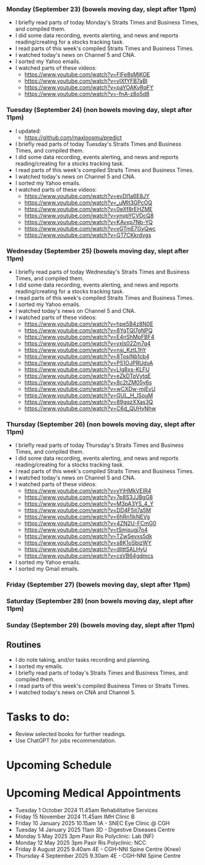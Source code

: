 ### Monday (September 23) (bowels moving day, slept after 11pm)
- I briefly read parts of today Monday's Straits Times and Business Times, and compiled them.
- I did some data recording, events alerting, and news and reports reading/creating for a stocks tracking task.
- I read parts of this week's compiled Straits Times and Business Times.
- I watched today's news on Channel 5 and CNA.
- I sorted my Yahoo emails.
- I watched parts of these videos:
    - https://www.youtube.com/watch?v=FlFe8sMiKOE
    - https://www.youtube.com/watch?v=vIXfYFB7aBI
    - https://www.youtube.com/watch?v=paYOAKvRqFY
    - https://www.youtube.com/watch?v=-fnA-z8o5d8

### Tuesday (September 24) (non bowels moving day, slept after 11pm)
- I updated:
    - https://github.com/maxloosmu/predict
- I briefly read parts of today Tuesday's Straits Times and Business Times, and compiled them.
- I did some data recording, events alerting, and news and reports reading/creating for a stocks tracking task.
- I read parts of this week's compiled Straits Times and Business Times.
- I watched today's news on Channel 5 and CNA.
- I sorted my Yahoo emails.
- I watched parts of these videos:
    - https://www.youtube.com/watch?v=evDI1a6E8JY
    - https://www.youtube.com/watch?v=_uMIt3GPcOQ
    - https://www.youtube.com/watch?v=0eXf8rEHZME
    - https://www.youtube.com/watch?v=ynypYCVDcQ8
    - https://www.youtube.com/watch?v=KAvxp7Nb-YQ
    - https://www.youtube.com/watch?v=vGTmE7GyQwc
    - https://www.youtube.com/watch?v=GT7CKkrdvgs

### Wednesday (September 25) (bowels moving day, slept after 11pm)
- I briefly read parts of today Wednesday's Straits Times and Business Times, and compiled them.
- I did some data recording, events alerting, and news and reports reading/creating for a stocks tracking task.
- I read parts of this week's compiled Straits Times and Business Times.
- I sorted my Yahoo emails.
- I watched today's news on Channel 5 and CNA.
- I watched parts of these videos:
    - https://www.youtube.com/watch?v=hpe5B4z8N0E
    - https://www.youtube.com/watch?v=8YqTQI7gNPQ
    - https://www.youtube.com/watch?v=E4nShMpFBF4
    - https://www.youtube.com/watch?v=vxls02Zm7q4
    - https://www.youtube.com/watch?v=nsj_KztL1hY
    - https://www.youtube.com/watch?v=8TosiNb1cb4
    - https://www.youtube.com/watch?v=P51OJPRUdvA
    - https://www.youtube.com/watch?v=LIg8xs-KLFU
    - https://www.youtube.com/watch?v=eZkDTpVytqE
    - https://www.youtube.com/watch?v=8c2tZM05y6s
    - https://www.youtube.com/watch?v=wCXDw-mjEvU
    - https://www.youtube.com/watch?v=GUL_H_ISouM
    - https://www.youtube.com/watch?v=89gqzXXas3Q
    - https://www.youtube.com/watch?v=C6d_QUHyNhw

### Thursday (September 26) (non bowels moving day, slept after 11pm)
- I briefly read parts of today Thursday's Straits Times and Business Times, and compiled them.
- I did some data recording, events alerting, and news and reports reading/creating for a stocks tracking task.
- I read parts of this week's compiled Straits Times and Business Times.
- I watched today's news on Channel 5 and CNA.
- I watched parts of these videos:
    - https://www.youtube.com/watch?v=vYjHMkVEIR4
    - https://www.youtube.com/watch?v=7p8S3JJBgG8
    - https://www.youtube.com/watch?v=M3pA3YS_4_Y
    - https://www.youtube.com/watch?v=DD4F5it7a5M
    - https://www.youtube.com/watch?v=6hRn1IkNEVg
    - https://www.youtube.com/watch?v=4ZN2U-FCmG0
    - https://www.youtube.com/watch?v=tSmjsugj7o4
    - https://www.youtube.com/watch?v=TZwSevxs5dk
    - https://www.youtube.com/watch?v=s8K1oSbizWY
    - https://www.youtube.com/watch?v=dlittSALHyU
    - https://www.youtube.com/watch?v=csVB64gdmcs
- I sorted my Yahoo emails.
- I sorted my Gmail emails.

### Friday (September 27) (bowels moving day, slept after 11pm)


### Saturday (September 28) (non bowels moving day, slept after 11pm)


### Sunday (September 29) (bowels moving day, slept after 11pm)




## Routines
- I do note taking, and/or tasks recording and planning.
- I sorted my emails.
- I briefly read parts of today's Straits Times and Business Times, and compiled them.
- I read parts of this week's compiled Business Times or Straits Times.
- I watched today's news on CNA and Channel 5.

# Tasks to do:
- Review selected books for further readings.
- Use ChatGPT for jobs recommendation.

# Upcoming Schedule

# Upcoming Medical Appointments
- Tuesday 1 October 2024 11.45am Rehabilitative Services
- Friday 15 November 2024 11.45am IMH Clinic B
- Friday 10 January 2025 10.15am 1A - SNEC Eye Clinic @ CGH
- Tuesday 14 January 2025 11am 3D - Digestive Diseases Centre
- Monday 5 May 2025 3pm Pasir Ris Polyclinic: Lab (NF)
- Monday 12 May 2025 3pm Pasir Ris Polyclinic: NCC
- Friday 8 August 2025 9.40am 4E - CGH-NNI Spine Centre (Knee)
- Thursday 4 September 2025 9.30am 4E - CGH-NNI Spine Centre

